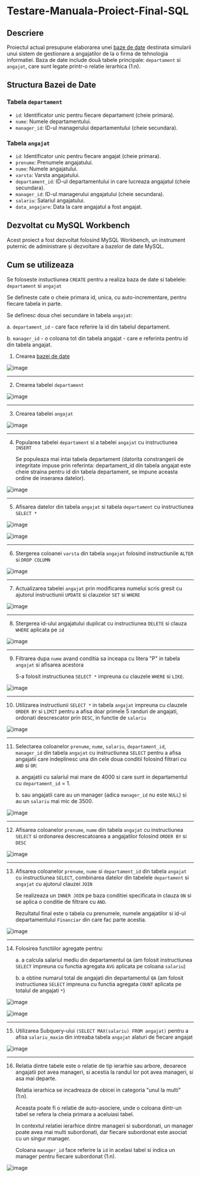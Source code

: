 # Testare-Manuala-Proiect-Final-SQL

## Descriere

Proiectul actual presupune elaborarea unei [baze de date](https://github.com/GeorgePara/Testare-Manuala-Proiect-Final-SQL/blob/main/Testare-Manuala-Proiect-Final-SQL.sql) destinata simularii unui sistem de
gestionare a angajatilor de la o firma de tehnologia informatiei. Baza de date include două tabele principale: `departament` si `angajat`, care sunt legate printr-o relatie ierarhica (1:n).

## Structura Bazei de Date

### Tabela `departament`
- `id`: Identificator unic pentru fiecare departament (cheie primara).
- `nume`: Numele departamentului.
- `manager_id`: ID-ul managerului departamentului (cheie secundara).

### Tabela `angajat`
- `id`: Identificator unic pentru fiecare angajat (cheie primara).
- `prenume`: Prenumele angajatului.
- `nume`: Numele angajatului.
- `varsta`: Varsta angajatului.
- `departament_id`: ID-ul departamentului in care lucreaza angajatul (cheie secundara).
- `manager_id`: ID-ul managerului angajatului (cheie secundara).
- `salariu`: Salariul angajatului.
- `data_angajare`: Data la care angajatul a fost angajat.

## Dezvoltat cu MySQL Workbench

Acest proiect a fost dezvoltat folosind MySQL Workbench, un instrument puternic de administrare și dezvoltare a bazelor de date MySQL.

## Cum se utilizeaza

Se foloseste instuctiunea `CREATE` pentru a realiza baza de date si tabelele: `departament` si `angajat`

Se defineste cate o cheie primara id, unica, cu auto-incrementare, pentru fiecare tabela in parte.

Se definesc doua chei secundare in tabela `angajat`:

a. `departament_id` - care face referire la id din tabelul departament.

b. `manager_id` - o coloana tot din tabela angajat - care e referinta pentru id din tabela angajat.

1.	Crearea [bazei de date](https://github.com/GeorgePara/Testare-Manuala-Proiect-Final-SQL/blob/main/Testare-Manuala-Proiect-Final-SQL.sql)

![image](https://github.com/GeorgePara/Testare-Manuala-Proiect-Final-SQL/assets/135150121/7f720023-bcfe-4a32-81a0-61d2cddf106a)

-----------------------------------------------------------------------------------------------------------------------------------------------------------------------------------------------------------------------

2.	Crearea tabelei `departament`

![image](https://github.com/GeorgePara/Testare-Manuala-Proiect-Final-SQL/assets/135150121/cae95519-3b11-4680-a06a-dacca003cb80)

-----------------------------------------------------------------------------------------------------------------------------------------------------------------------------------------------------------------------

3.	Crearea tabelei `angajat`

![image](https://github.com/GeorgePara/Testare-Manuala-Proiect-Final-SQL/assets/135150121/383fd439-0ffb-462a-88ce-99824c5bbacc)

-----------------------------------------------------------------------------------------------------------------------------------------------------------------------------------------------------------------------

4.	Popularea tabelei `departament` si a tabelei `angajat` cu instructiunea `INSERT`

  	Se populeaza mai intai tabela departament (datorita constrangerii de integritate impuse prin referinta: departament_id din tabela angajat este cheie straina pentru id din tabela departament, se impune aceasta 
ordine de inserarea datelor).

![image](https://github.com/GeorgePara/Testare-Manuala-Proiect-Final-SQL/assets/135150121/98283855-6e13-4263-b404-6bda1f2e6d0e)

-----------------------------------------------------------------------------------------------------------------------------------------------------------------------------------------------------------------------

5.	Afisarea datelor din tabela `angajat` si tabela `departament` cu instructiunea `SELECT * `

![image](https://github.com/GeorgePara/Testare-Manuala-Proiect-Final-SQL/assets/135150121/fb7d4cd0-e799-48bb-982d-1d5a2ede0c68)

![image](https://github.com/GeorgePara/Testare-Manuala-Proiect-Final-SQL/assets/135150121/1f0f8e34-348c-44d1-917e-cad745e30809)

-----------------------------------------------------------------------------------------------------------------------------------------------------------------------------------------------------------------------

6.	Stergerea coloanei `varsta` din tabela `angajat` folosind instructiunile `ALTER` si `DROP COLUMN`

![image](https://github.com/GeorgePara/Testare-Manuala-Proiect-Final-SQL/assets/135150121/997bb215-9b32-491f-8c10-3a091d8c7d24) 

-----------------------------------------------------------------------------------------------------------------------------------------------------------------------------------------------------------------------

7.	Actualizarea tabelei `angajat` prin modificarea numelui scris gresit cu ajutorul instructiunii `UPDATE` si clauzelor `SET` si `WHERE`

![image](https://github.com/GeorgePara/Testare-Manuala-Proiect-Final-SQL/assets/135150121/e14fa58e-c56f-45b6-a3fb-c21cb4c65495)

-----------------------------------------------------------------------------------------------------------------------------------------------------------------------------------------------------------------------

8.	Stergerea id-ului angajatului duplicat cu instructiunea `DELETE` si clauza `WHERE` aplicata pe `id`

![image](https://github.com/GeorgePara/Testare-Manuala-Proiect-Final-SQL/assets/135150121/d46a11f6-a160-4481-8500-10d4dd45cf14)

-----------------------------------------------------------------------------------------------------------------------------------------------------------------------------------------------------------------------

9.	Filtrarea dupa `nume` avand conditia sa inceapa cu litera "P" in tabela `angajat` si afisarea acestora

   	S-a folosit instructiunea `SELECT *` impreuna cu clauzele `WHERE` si `LIKE`.

![image](https://github.com/GeorgePara/Testare-Manuala-Proiect-Final-SQL/assets/135150121/13a166c6-d3a4-471d-8610-613946cc7987)

-----------------------------------------------------------------------------------------------------------------------------------------------------------------------------------------------------------------------

10.	Utilizarea instructiunii `SELECT *` in tabela `angajat` impreuna cu clauzele `ORDER BY` si `LIMIT` pentru a afisa doar primele 5 randuri de angajati, ordonati descrescator prin `DESC`, in functie de `salariu`

![image](https://github.com/GeorgePara/Testare-Manuala-Proiect-Final-SQL/assets/135150121/b36be892-7c44-45f9-948b-4c769c0f749d)

-----------------------------------------------------------------------------------------------------------------------------------------------------------------------------------------------------------------------

11.	Selectarea coloanelor `prenume`, `nume`, `salariu`, `departament_id`, `manager_id` din tabela `angajat` cu instructiunea `SELECT` pentru a afisa angajatii care indeplinesc una din cele doua conditii folosind
filtrari cu `AND` si `OR`:

    a. angajatii cu salariul mai mare de 4000 si care sunt in departamentul cu `departament_id` = 1.
   	
    b. sau angajatii care au un manager (adica `manager_id` nu este `NULL`) si au un `salariu` mai mic de 3500. 
 
![image](https://github.com/GeorgePara/Testare-Manuala-Proiect-Final-SQL/assets/135150121/0b9680c0-787e-4007-bf83-b5eb7e6e7894)

-----------------------------------------------------------------------------------------------------------------------------------------------------------------------------------------------------------------------

12.	Afisarea coloanelor `prenume`, `nume` din tabela `angajat` cu instructiunea `SELECT` si ordonarea descrescatoarea a angajatilor folosind `ORDER BY` si `DESC` 

![image](https://github.com/GeorgePara/Testare-Manuala-Proiect-Final-SQL/assets/135150121/cfea8664-61d1-4767-a11b-e190a5b5bf9f)

-----------------------------------------------------------------------------------------------------------------------------------------------------------------------------------------------------------------------

13.	Afisarea coloanelor `prenume`, `nume` si `departament_id` din tabela `angajat` cu instructiunea `SELECT`, combinarea datelor din tabelele `departament` si `angajat` cu ajutorul clauzei `JOIN`

    Se realizeaza un `INNER JOIN` pe baza conditiei specificata in clauza `ON` si se aplica o conditie de filtrare cu `AND`.
   	
   	Rezultatul final este o tabela cu prenumele, numele angajatilor si id-ul departamentului `Financiar` din care fac parte acestia.
 
![image](https://github.com/GeorgePara/Testare-Manuala-Proiect-Final-SQL/assets/135150121/0b4771f0-7346-4649-ae3d-b95b480b8076)

-----------------------------------------------------------------------------------------------------------------------------------------------------------------------------------------------------------------------

14.	Folosirea functiilor agregate pentru:
    
    a. a calcula salariul mediu din departamentul `QA` (am folosit instructiunea `SELECT` impreuna cu functia agregata `AVG` aplicata pe coloana `salariu`)
   	
   	b. a obtine numarul total de angajati din departamentul `QA` (am folosit instructiunea `SELECT` impreuna cu functia agregata `COUNT` aplicata pe totalul de angajati `*`)


![image](https://github.com/GeorgePara/Testare-Manuala-Proiect-Final-SQL/assets/135150121/f3d8c4df-8f77-4714-a49e-d1e420946cf4)

![image](https://github.com/GeorgePara/Testare-Manuala-Proiect-Final-SQL/assets/135150121/1cd73d60-f987-48cc-9970-81059e23e0e3)

-----------------------------------------------------------------------------------------------------------------------------------------------------------------------------------------------------------------------

15.	Utilizarea Subquery-ului `(SELECT MAX(salariu) FROM angajat)` pentru a afisa `salariu_maxim` din intreaba tabela `angajat` alaturi de fiecare angajat

![image](https://github.com/GeorgePara/Testare-Manuala-Proiect-Final-SQL/assets/135150121/65b8619c-082e-40c3-9529-a00faaa1cc83)

-----------------------------------------------------------------------------------------------------------------------------------------------------------------------------------------------------------------------

16. Relatia dintre tabele este o relatie de tip ierarhie sau arbore, deoarece angajatii pot avea manageri, si acestia la randul lor pot avea manageri, si asa mai departe.

    Relatia ierarhica se incadreaza de obicei in categoria "unul la multi" (1:n).

    Aceasta poate fi o relatie de auto-asociere, unde o coloana dintr-un tabel se refera la cheia primara a aceluiasi tabel.
    
    In contextul relatiei ierarhice dintre manageri si subordonati, un manager poate avea mai multi subordonati, dar fiecare subordonat este asociat cu un singur manager.
    
    Coloana `manager_id` face referire la `id` in acelasi tabel si indica un manager pentru fiecare subordonat (1:n).

![image](https://github.com/GeorgePara/Testare-Manuala-Proiect-Final-SQL/assets/135150121/2f1394f0-e872-4f41-a903-95159e9d9dca)






